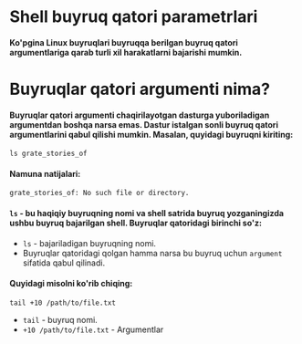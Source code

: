 # Shell buyruq qatori parametrlari


#### Ko'pgina Linux buyruqlari buyruqqa berilgan buyruq qatori argumentlariga qarab turli xil harakatlarni bajarishi mumkin.

# Buyruqlar qatori argumenti nima?


#### Buyruqlar qatori argumenti chaqirilayotgan dasturga yuboriladigan argumentdan boshqa narsa emas. Dastur istalgan sonli buyruq qatori argumentlarini qabul qilishi mumkin. Masalan, quyidagi buyruqni kiriting:

```
ls grate_stories_of
```

#### Namuna natijalari:

```
grate_stories_of: No such file or directory.
```

#### ```ls``` - bu haqiqiy buyruqning nomi va shell satrida buyruq yozganingizda ushbu buyruq bajarilgan shell. Buyruqlar qatoridagi birinchi so'z:

- ```ls``` - bajariladigan buyruqning nomi.
- Buyruqlar qatoridagi qolgan hamma narsa bu buyruq uchun ```argument``` sifatida qabul qilinadi.

#### Quyidagi misolni ko'rib chiqing:

```
tail +10 /path/to/file.txt
```

- ```tail``` - buyruq nomi.
- ``` +10 /path/to/file.txt ``` - Argumentlar




